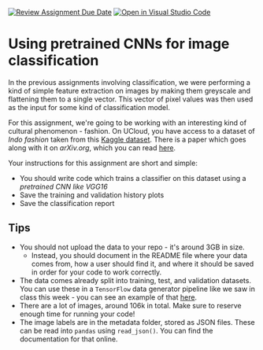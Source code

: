 [![Review Assignment Due Date](https://classroom.github.com/assets/deadline-readme-button-24ddc0f5d75046c5622901739e7c5dd533143b0c8e959d652212380cedb1ea36.svg)](https://classroom.github.com/a/Aj7Sf-j_)
[![Open in Visual Studio Code](https://classroom.github.com/assets/open-in-vscode-718a45dd9cf7e7f842a935f5ebbe5719a5e09af4491e668f4dbf3b35d5cca122.svg)](https://classroom.github.com/online_ide?assignment_repo_id=11098822&assignment_repo_type=AssignmentRepo)
# Using pretrained CNNs for image classification

In the previous assignments involving classification, we were performing a kind of simple feature extraction on images by making them greyscale and flattening them to a single vector. This vector of pixel values was then used as the input for some kind of classification model.

For this assignment, we're going to be working with an interesting kind of cultural phenomenon - fashion. On UCloud, you have access to a dataset of *Indo fashion* taken from this [Kaggle dataset](https://www.kaggle.com/datasets/validmodel/indo-fashion-dataset). There is a paper which goes along with it on *arXiv.org*, which you can read [here](https://arxiv.org/abs/2104.02830).

Your instructions for this assignment are short and simple:

- You should write code which trains a classifier on this dataset using a *pretrained CNN like VGG16*
- Save the training and validation history plots
- Save the classification report

## Tips

- You should not upload the data to your repo - it's around 3GB in size.
  - Instead, you should document in the README file where your data comes from, how a user should find it, and where it should be saved in order for your code to work correctly.
- The data comes already split into training, test, and validation datasets. You can use these in a ```TensorFlow``` data generator pipeline like we saw in class this week - you can see an example of that [here](https://stackoverflow.com/questions/42443936/keras-split-train-test-set-when-using-imagedatagenerator).
- There are a lot of images, around 106k in total. Make sure to reserve enough time for running your code!
- The image labels are in the metadata folder, stored as JSON files. These can be read into ```pandas``` using ```read_json()```. You can find the documentation for that online.